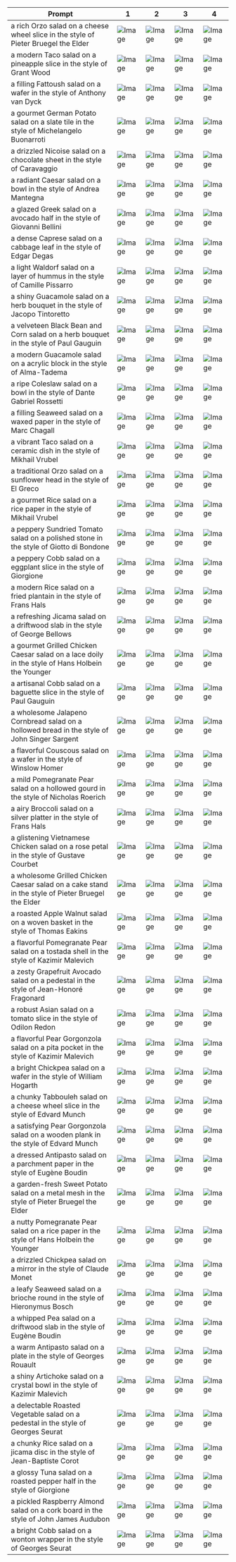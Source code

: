 | Prompt | 1 | 2 | 3 | 4 |
|-|-|-|-|-|
| a rich Orzo salad on a cheese wheel slice in the style of Pieter Bruegel the Elder | ![Image](https://salad-benchmark-public-assets.s3.us-east-2.amazonaws.com/sdxl/28bb1c8f-f9fd-4ca7-b3b3-05d76b880b43-0.jpg) | ![Image](https://salad-benchmark-public-assets.s3.us-east-2.amazonaws.com/sdxl/28bb1c8f-f9fd-4ca7-b3b3-05d76b880b43-1.jpg) | ![Image](https://salad-benchmark-public-assets.s3.us-east-2.amazonaws.com/sdxl/28bb1c8f-f9fd-4ca7-b3b3-05d76b880b43-2.jpg) | ![Image](https://salad-benchmark-public-assets.s3.us-east-2.amazonaws.com/sdxl/28bb1c8f-f9fd-4ca7-b3b3-05d76b880b43-3.jpg) |
| a modern Taco salad on a pineapple slice in the style of Grant Wood | ![Image](https://salad-benchmark-public-assets.s3.us-east-2.amazonaws.com/sdxl/bc829cb6-6524-4511-8e64-0e236bac3c78-0.jpg) | ![Image](https://salad-benchmark-public-assets.s3.us-east-2.amazonaws.com/sdxl/bc829cb6-6524-4511-8e64-0e236bac3c78-1.jpg) | ![Image](https://salad-benchmark-public-assets.s3.us-east-2.amazonaws.com/sdxl/bc829cb6-6524-4511-8e64-0e236bac3c78-2.jpg) | ![Image](https://salad-benchmark-public-assets.s3.us-east-2.amazonaws.com/sdxl/bc829cb6-6524-4511-8e64-0e236bac3c78-3.jpg) |
| a filling Fattoush salad on a wafer in the style of Anthony van Dyck | ![Image](https://salad-benchmark-public-assets.s3.us-east-2.amazonaws.com/sdxl/bc8e3734-8a09-486f-99ff-f9019e989a76-0.jpg) | ![Image](https://salad-benchmark-public-assets.s3.us-east-2.amazonaws.com/sdxl/bc8e3734-8a09-486f-99ff-f9019e989a76-1.jpg) | ![Image](https://salad-benchmark-public-assets.s3.us-east-2.amazonaws.com/sdxl/bc8e3734-8a09-486f-99ff-f9019e989a76-2.jpg) | ![Image](https://salad-benchmark-public-assets.s3.us-east-2.amazonaws.com/sdxl/bc8e3734-8a09-486f-99ff-f9019e989a76-3.jpg) |
| a gourmet German Potato salad on a slate tile in the style of Michelangelo Buonarroti | ![Image](https://salad-benchmark-public-assets.s3.us-east-2.amazonaws.com/sdxl/f29f73ab-6750-4404-b0f8-e075c184957a-0.jpg) | ![Image](https://salad-benchmark-public-assets.s3.us-east-2.amazonaws.com/sdxl/f29f73ab-6750-4404-b0f8-e075c184957a-1.jpg) | ![Image](https://salad-benchmark-public-assets.s3.us-east-2.amazonaws.com/sdxl/f29f73ab-6750-4404-b0f8-e075c184957a-2.jpg) | ![Image](https://salad-benchmark-public-assets.s3.us-east-2.amazonaws.com/sdxl/f29f73ab-6750-4404-b0f8-e075c184957a-3.jpg) |
| a drizzled Nicoise salad on a chocolate sheet in the style of Caravaggio | ![Image](https://salad-benchmark-public-assets.s3.us-east-2.amazonaws.com/sdxl/50e9e0b3-79e6-4149-b996-bb8eda838534-0.jpg) | ![Image](https://salad-benchmark-public-assets.s3.us-east-2.amazonaws.com/sdxl/50e9e0b3-79e6-4149-b996-bb8eda838534-1.jpg) | ![Image](https://salad-benchmark-public-assets.s3.us-east-2.amazonaws.com/sdxl/50e9e0b3-79e6-4149-b996-bb8eda838534-2.jpg) | ![Image](https://salad-benchmark-public-assets.s3.us-east-2.amazonaws.com/sdxl/50e9e0b3-79e6-4149-b996-bb8eda838534-3.jpg) |
| a radiant Caesar salad on a bowl in the style of Andrea Mantegna | ![Image](https://salad-benchmark-public-assets.s3.us-east-2.amazonaws.com/sdxl/e34feaf8-2126-4b86-b723-4b5bcd4b7752-0.jpg) | ![Image](https://salad-benchmark-public-assets.s3.us-east-2.amazonaws.com/sdxl/e34feaf8-2126-4b86-b723-4b5bcd4b7752-1.jpg) | ![Image](https://salad-benchmark-public-assets.s3.us-east-2.amazonaws.com/sdxl/e34feaf8-2126-4b86-b723-4b5bcd4b7752-2.jpg) | ![Image](https://salad-benchmark-public-assets.s3.us-east-2.amazonaws.com/sdxl/e34feaf8-2126-4b86-b723-4b5bcd4b7752-3.jpg) |
| a glazed Greek salad on a avocado half in the style of Giovanni Bellini | ![Image](https://salad-benchmark-public-assets.s3.us-east-2.amazonaws.com/sdxl/c8d3952c-8a88-40e2-af47-e7bebff3235c-0.jpg) | ![Image](https://salad-benchmark-public-assets.s3.us-east-2.amazonaws.com/sdxl/c8d3952c-8a88-40e2-af47-e7bebff3235c-1.jpg) | ![Image](https://salad-benchmark-public-assets.s3.us-east-2.amazonaws.com/sdxl/c8d3952c-8a88-40e2-af47-e7bebff3235c-2.jpg) | ![Image](https://salad-benchmark-public-assets.s3.us-east-2.amazonaws.com/sdxl/c8d3952c-8a88-40e2-af47-e7bebff3235c-3.jpg) |
| a dense Caprese salad on a cabbage leaf in the style of Edgar Degas | ![Image](https://salad-benchmark-public-assets.s3.us-east-2.amazonaws.com/sdxl/53170439-3881-459d-aa8c-b193a671dd0a-0.jpg) | ![Image](https://salad-benchmark-public-assets.s3.us-east-2.amazonaws.com/sdxl/53170439-3881-459d-aa8c-b193a671dd0a-1.jpg) | ![Image](https://salad-benchmark-public-assets.s3.us-east-2.amazonaws.com/sdxl/53170439-3881-459d-aa8c-b193a671dd0a-2.jpg) | ![Image](https://salad-benchmark-public-assets.s3.us-east-2.amazonaws.com/sdxl/53170439-3881-459d-aa8c-b193a671dd0a-3.jpg) |
| a light Waldorf salad on a layer of hummus in the style of Camille Pissarro | ![Image](https://salad-benchmark-public-assets.s3.us-east-2.amazonaws.com/sdxl/4e3ea854-01b9-42be-8bcf-1bed98e9dd01-0.jpg) | ![Image](https://salad-benchmark-public-assets.s3.us-east-2.amazonaws.com/sdxl/4e3ea854-01b9-42be-8bcf-1bed98e9dd01-1.jpg) | ![Image](https://salad-benchmark-public-assets.s3.us-east-2.amazonaws.com/sdxl/4e3ea854-01b9-42be-8bcf-1bed98e9dd01-2.jpg) | ![Image](https://salad-benchmark-public-assets.s3.us-east-2.amazonaws.com/sdxl/4e3ea854-01b9-42be-8bcf-1bed98e9dd01-3.jpg) |
| a shiny Guacamole salad on a herb bouquet in the style of Jacopo Tintoretto | ![Image](https://salad-benchmark-public-assets.s3.us-east-2.amazonaws.com/sdxl/0aadaa27-f656-49b9-ab66-215af7455ec8-0.jpg) | ![Image](https://salad-benchmark-public-assets.s3.us-east-2.amazonaws.com/sdxl/0aadaa27-f656-49b9-ab66-215af7455ec8-1.jpg) | ![Image](https://salad-benchmark-public-assets.s3.us-east-2.amazonaws.com/sdxl/0aadaa27-f656-49b9-ab66-215af7455ec8-2.jpg) | ![Image](https://salad-benchmark-public-assets.s3.us-east-2.amazonaws.com/sdxl/0aadaa27-f656-49b9-ab66-215af7455ec8-3.jpg) |
| a velveteen Black Bean and Corn salad on a herb bouquet in the style of Paul Gauguin | ![Image](https://salad-benchmark-public-assets.s3.us-east-2.amazonaws.com/sdxl/3fc70921-5268-4e29-89d4-5874eccbd0c2-0.jpg) | ![Image](https://salad-benchmark-public-assets.s3.us-east-2.amazonaws.com/sdxl/3fc70921-5268-4e29-89d4-5874eccbd0c2-1.jpg) | ![Image](https://salad-benchmark-public-assets.s3.us-east-2.amazonaws.com/sdxl/3fc70921-5268-4e29-89d4-5874eccbd0c2-2.jpg) | ![Image](https://salad-benchmark-public-assets.s3.us-east-2.amazonaws.com/sdxl/3fc70921-5268-4e29-89d4-5874eccbd0c2-3.jpg) |
| a modern Guacamole salad on a acrylic block in the style of Alma-Tadema | ![Image](https://salad-benchmark-public-assets.s3.us-east-2.amazonaws.com/sdxl/fe1315e0-7a87-4ab1-b062-fc7ee703d862-0.jpg) | ![Image](https://salad-benchmark-public-assets.s3.us-east-2.amazonaws.com/sdxl/fe1315e0-7a87-4ab1-b062-fc7ee703d862-1.jpg) | ![Image](https://salad-benchmark-public-assets.s3.us-east-2.amazonaws.com/sdxl/fe1315e0-7a87-4ab1-b062-fc7ee703d862-2.jpg) | ![Image](https://salad-benchmark-public-assets.s3.us-east-2.amazonaws.com/sdxl/fe1315e0-7a87-4ab1-b062-fc7ee703d862-3.jpg) |
| a ripe Coleslaw salad on a bowl in the style of Dante Gabriel Rossetti | ![Image](https://salad-benchmark-public-assets.s3.us-east-2.amazonaws.com/sdxl/5fd62cfc-5e7e-4d34-9b77-0fb2bcd51239-0.jpg) | ![Image](https://salad-benchmark-public-assets.s3.us-east-2.amazonaws.com/sdxl/5fd62cfc-5e7e-4d34-9b77-0fb2bcd51239-1.jpg) | ![Image](https://salad-benchmark-public-assets.s3.us-east-2.amazonaws.com/sdxl/5fd62cfc-5e7e-4d34-9b77-0fb2bcd51239-2.jpg) | ![Image](https://salad-benchmark-public-assets.s3.us-east-2.amazonaws.com/sdxl/5fd62cfc-5e7e-4d34-9b77-0fb2bcd51239-3.jpg) |
| a filling Seaweed salad on a waxed paper in the style of Marc Chagall | ![Image](https://salad-benchmark-public-assets.s3.us-east-2.amazonaws.com/sdxl/7c75c926-18d9-4cc9-b31a-8f1456cf3ccc-0.jpg) | ![Image](https://salad-benchmark-public-assets.s3.us-east-2.amazonaws.com/sdxl/7c75c926-18d9-4cc9-b31a-8f1456cf3ccc-1.jpg) | ![Image](https://salad-benchmark-public-assets.s3.us-east-2.amazonaws.com/sdxl/7c75c926-18d9-4cc9-b31a-8f1456cf3ccc-2.jpg) | ![Image](https://salad-benchmark-public-assets.s3.us-east-2.amazonaws.com/sdxl/7c75c926-18d9-4cc9-b31a-8f1456cf3ccc-3.jpg) |
| a vibrant Taco salad on a ceramic dish in the style of Mikhail Vrubel | ![Image](https://salad-benchmark-public-assets.s3.us-east-2.amazonaws.com/sdxl/4f31d709-f52c-43d4-835c-88d0f9a3fce9-0.jpg) | ![Image](https://salad-benchmark-public-assets.s3.us-east-2.amazonaws.com/sdxl/4f31d709-f52c-43d4-835c-88d0f9a3fce9-1.jpg) | ![Image](https://salad-benchmark-public-assets.s3.us-east-2.amazonaws.com/sdxl/4f31d709-f52c-43d4-835c-88d0f9a3fce9-2.jpg) | ![Image](https://salad-benchmark-public-assets.s3.us-east-2.amazonaws.com/sdxl/4f31d709-f52c-43d4-835c-88d0f9a3fce9-3.jpg) |
| a traditional Orzo salad on a sunflower head in the style of El Greco | ![Image](https://salad-benchmark-public-assets.s3.us-east-2.amazonaws.com/sdxl/1b809e97-8437-4898-bd29-df351e5d37a2-0.jpg) | ![Image](https://salad-benchmark-public-assets.s3.us-east-2.amazonaws.com/sdxl/1b809e97-8437-4898-bd29-df351e5d37a2-1.jpg) | ![Image](https://salad-benchmark-public-assets.s3.us-east-2.amazonaws.com/sdxl/1b809e97-8437-4898-bd29-df351e5d37a2-2.jpg) | ![Image](https://salad-benchmark-public-assets.s3.us-east-2.amazonaws.com/sdxl/1b809e97-8437-4898-bd29-df351e5d37a2-3.jpg) |
| a gourmet Rice salad on a rice paper in the style of Mikhail Vrubel | ![Image](https://salad-benchmark-public-assets.s3.us-east-2.amazonaws.com/sdxl/6bf994c3-581f-47f7-84bf-142db519338b-0.jpg) | ![Image](https://salad-benchmark-public-assets.s3.us-east-2.amazonaws.com/sdxl/6bf994c3-581f-47f7-84bf-142db519338b-1.jpg) | ![Image](https://salad-benchmark-public-assets.s3.us-east-2.amazonaws.com/sdxl/6bf994c3-581f-47f7-84bf-142db519338b-2.jpg) | ![Image](https://salad-benchmark-public-assets.s3.us-east-2.amazonaws.com/sdxl/6bf994c3-581f-47f7-84bf-142db519338b-3.jpg) |
| a peppery Sundried Tomato salad on a polished stone in the style of Giotto di Bondone | ![Image](https://salad-benchmark-public-assets.s3.us-east-2.amazonaws.com/sdxl/dba8d0f5-2583-4f73-b193-48c7a9e93013-0.jpg) | ![Image](https://salad-benchmark-public-assets.s3.us-east-2.amazonaws.com/sdxl/dba8d0f5-2583-4f73-b193-48c7a9e93013-1.jpg) | ![Image](https://salad-benchmark-public-assets.s3.us-east-2.amazonaws.com/sdxl/dba8d0f5-2583-4f73-b193-48c7a9e93013-2.jpg) | ![Image](https://salad-benchmark-public-assets.s3.us-east-2.amazonaws.com/sdxl/dba8d0f5-2583-4f73-b193-48c7a9e93013-3.jpg) |
| a peppery Cobb salad on a eggplant slice in the style of Giorgione | ![Image](https://salad-benchmark-public-assets.s3.us-east-2.amazonaws.com/sdxl/903a9eb4-4d75-4431-8ed2-cd13309c2b24-0.jpg) | ![Image](https://salad-benchmark-public-assets.s3.us-east-2.amazonaws.com/sdxl/903a9eb4-4d75-4431-8ed2-cd13309c2b24-1.jpg) | ![Image](https://salad-benchmark-public-assets.s3.us-east-2.amazonaws.com/sdxl/903a9eb4-4d75-4431-8ed2-cd13309c2b24-2.jpg) | ![Image](https://salad-benchmark-public-assets.s3.us-east-2.amazonaws.com/sdxl/903a9eb4-4d75-4431-8ed2-cd13309c2b24-3.jpg) |
| a modern Rice salad on a fried plantain in the style of Frans Hals | ![Image](https://salad-benchmark-public-assets.s3.us-east-2.amazonaws.com/sdxl/a6f26023-7a3d-4032-bff1-b9ccb5cb0b67-0.jpg) | ![Image](https://salad-benchmark-public-assets.s3.us-east-2.amazonaws.com/sdxl/a6f26023-7a3d-4032-bff1-b9ccb5cb0b67-1.jpg) | ![Image](https://salad-benchmark-public-assets.s3.us-east-2.amazonaws.com/sdxl/a6f26023-7a3d-4032-bff1-b9ccb5cb0b67-2.jpg) | ![Image](https://salad-benchmark-public-assets.s3.us-east-2.amazonaws.com/sdxl/a6f26023-7a3d-4032-bff1-b9ccb5cb0b67-3.jpg) |
| a refreshing Jicama salad on a driftwood slab in the style of George Bellows | ![Image](https://salad-benchmark-public-assets.s3.us-east-2.amazonaws.com/sdxl/23d2cfb6-9c98-43e1-a8b5-10e01f7e6fbf-0.jpg) | ![Image](https://salad-benchmark-public-assets.s3.us-east-2.amazonaws.com/sdxl/23d2cfb6-9c98-43e1-a8b5-10e01f7e6fbf-1.jpg) | ![Image](https://salad-benchmark-public-assets.s3.us-east-2.amazonaws.com/sdxl/23d2cfb6-9c98-43e1-a8b5-10e01f7e6fbf-2.jpg) | ![Image](https://salad-benchmark-public-assets.s3.us-east-2.amazonaws.com/sdxl/23d2cfb6-9c98-43e1-a8b5-10e01f7e6fbf-3.jpg) |
| a gourmet Grilled Chicken Caesar salad on a lace doily in the style of Hans Holbein the Younger | ![Image](https://salad-benchmark-public-assets.s3.us-east-2.amazonaws.com/sdxl/b3cc308b-9c4f-4861-91d8-7dd182b5e81d-0.jpg) | ![Image](https://salad-benchmark-public-assets.s3.us-east-2.amazonaws.com/sdxl/b3cc308b-9c4f-4861-91d8-7dd182b5e81d-1.jpg) | ![Image](https://salad-benchmark-public-assets.s3.us-east-2.amazonaws.com/sdxl/b3cc308b-9c4f-4861-91d8-7dd182b5e81d-2.jpg) | ![Image](https://salad-benchmark-public-assets.s3.us-east-2.amazonaws.com/sdxl/b3cc308b-9c4f-4861-91d8-7dd182b5e81d-3.jpg) |
| a artisanal Cobb salad on a baguette slice in the style of Paul Gauguin | ![Image](https://salad-benchmark-public-assets.s3.us-east-2.amazonaws.com/sdxl/52342593-e8b1-4f49-bcda-d47315965788-0.jpg) | ![Image](https://salad-benchmark-public-assets.s3.us-east-2.amazonaws.com/sdxl/52342593-e8b1-4f49-bcda-d47315965788-1.jpg) | ![Image](https://salad-benchmark-public-assets.s3.us-east-2.amazonaws.com/sdxl/52342593-e8b1-4f49-bcda-d47315965788-2.jpg) | ![Image](https://salad-benchmark-public-assets.s3.us-east-2.amazonaws.com/sdxl/52342593-e8b1-4f49-bcda-d47315965788-3.jpg) |
| a wholesome Jalapeno Cornbread salad on a hollowed bread in the style of John Singer Sargent | ![Image](https://salad-benchmark-public-assets.s3.us-east-2.amazonaws.com/sdxl/7d304fa4-88ba-440b-b7fa-08314a084cca-0.jpg) | ![Image](https://salad-benchmark-public-assets.s3.us-east-2.amazonaws.com/sdxl/7d304fa4-88ba-440b-b7fa-08314a084cca-1.jpg) | ![Image](https://salad-benchmark-public-assets.s3.us-east-2.amazonaws.com/sdxl/7d304fa4-88ba-440b-b7fa-08314a084cca-2.jpg) | ![Image](https://salad-benchmark-public-assets.s3.us-east-2.amazonaws.com/sdxl/7d304fa4-88ba-440b-b7fa-08314a084cca-3.jpg) |
| a flavorful Couscous salad on a wafer in the style of Winslow Homer | ![Image](https://salad-benchmark-public-assets.s3.us-east-2.amazonaws.com/sdxl/931f4020-560f-4b3b-bfb2-9f417b47496b-0.jpg) | ![Image](https://salad-benchmark-public-assets.s3.us-east-2.amazonaws.com/sdxl/931f4020-560f-4b3b-bfb2-9f417b47496b-1.jpg) | ![Image](https://salad-benchmark-public-assets.s3.us-east-2.amazonaws.com/sdxl/931f4020-560f-4b3b-bfb2-9f417b47496b-2.jpg) | ![Image](https://salad-benchmark-public-assets.s3.us-east-2.amazonaws.com/sdxl/931f4020-560f-4b3b-bfb2-9f417b47496b-3.jpg) |
| a mild Pomegranate Pear salad on a hollowed gourd in the style of Nicholas Roerich | ![Image](https://salad-benchmark-public-assets.s3.us-east-2.amazonaws.com/sdxl/c24777fc-34b6-4d78-9f6d-b0900e1db513-0.jpg) | ![Image](https://salad-benchmark-public-assets.s3.us-east-2.amazonaws.com/sdxl/c24777fc-34b6-4d78-9f6d-b0900e1db513-1.jpg) | ![Image](https://salad-benchmark-public-assets.s3.us-east-2.amazonaws.com/sdxl/c24777fc-34b6-4d78-9f6d-b0900e1db513-2.jpg) | ![Image](https://salad-benchmark-public-assets.s3.us-east-2.amazonaws.com/sdxl/c24777fc-34b6-4d78-9f6d-b0900e1db513-3.jpg) |
| a airy Broccoli salad on a silver platter in the style of Frans Hals | ![Image](https://salad-benchmark-public-assets.s3.us-east-2.amazonaws.com/sdxl/f247c007-2bf2-4bfa-b570-59e97e2d819f-0.jpg) | ![Image](https://salad-benchmark-public-assets.s3.us-east-2.amazonaws.com/sdxl/f247c007-2bf2-4bfa-b570-59e97e2d819f-1.jpg) | ![Image](https://salad-benchmark-public-assets.s3.us-east-2.amazonaws.com/sdxl/f247c007-2bf2-4bfa-b570-59e97e2d819f-2.jpg) | ![Image](https://salad-benchmark-public-assets.s3.us-east-2.amazonaws.com/sdxl/f247c007-2bf2-4bfa-b570-59e97e2d819f-3.jpg) |
| a glistening Vietnamese Chicken salad on a rose petal in the style of Gustave Courbet | ![Image](https://salad-benchmark-public-assets.s3.us-east-2.amazonaws.com/sdxl/8bb0f7d0-b190-4115-a152-a83f0ac03dc7-0.jpg) | ![Image](https://salad-benchmark-public-assets.s3.us-east-2.amazonaws.com/sdxl/8bb0f7d0-b190-4115-a152-a83f0ac03dc7-1.jpg) | ![Image](https://salad-benchmark-public-assets.s3.us-east-2.amazonaws.com/sdxl/8bb0f7d0-b190-4115-a152-a83f0ac03dc7-2.jpg) | ![Image](https://salad-benchmark-public-assets.s3.us-east-2.amazonaws.com/sdxl/8bb0f7d0-b190-4115-a152-a83f0ac03dc7-3.jpg) |
| a wholesome Grilled Chicken Caesar salad on a cake stand in the style of Pieter Bruegel the Elder | ![Image](https://salad-benchmark-public-assets.s3.us-east-2.amazonaws.com/sdxl/eafadaf1-3d3f-4d75-9554-507bf70ea4c7-0.jpg) | ![Image](https://salad-benchmark-public-assets.s3.us-east-2.amazonaws.com/sdxl/eafadaf1-3d3f-4d75-9554-507bf70ea4c7-1.jpg) | ![Image](https://salad-benchmark-public-assets.s3.us-east-2.amazonaws.com/sdxl/eafadaf1-3d3f-4d75-9554-507bf70ea4c7-2.jpg) | ![Image](https://salad-benchmark-public-assets.s3.us-east-2.amazonaws.com/sdxl/eafadaf1-3d3f-4d75-9554-507bf70ea4c7-3.jpg) |
| a roasted Apple Walnut salad on a woven basket in the style of Thomas Eakins | ![Image](https://salad-benchmark-public-assets.s3.us-east-2.amazonaws.com/sdxl/4835d74d-10a1-4c02-8305-bc6adb71b950-0.jpg) | ![Image](https://salad-benchmark-public-assets.s3.us-east-2.amazonaws.com/sdxl/4835d74d-10a1-4c02-8305-bc6adb71b950-1.jpg) | ![Image](https://salad-benchmark-public-assets.s3.us-east-2.amazonaws.com/sdxl/4835d74d-10a1-4c02-8305-bc6adb71b950-2.jpg) | ![Image](https://salad-benchmark-public-assets.s3.us-east-2.amazonaws.com/sdxl/4835d74d-10a1-4c02-8305-bc6adb71b950-3.jpg) |
| a flavorful Pomegranate Pear salad on a tostada shell in the style of Kazimir Malevich | ![Image](https://salad-benchmark-public-assets.s3.us-east-2.amazonaws.com/sdxl/d83f3b34-65fd-4bba-abfa-85aac6ac890a-0.jpg) | ![Image](https://salad-benchmark-public-assets.s3.us-east-2.amazonaws.com/sdxl/d83f3b34-65fd-4bba-abfa-85aac6ac890a-1.jpg) | ![Image](https://salad-benchmark-public-assets.s3.us-east-2.amazonaws.com/sdxl/d83f3b34-65fd-4bba-abfa-85aac6ac890a-2.jpg) | ![Image](https://salad-benchmark-public-assets.s3.us-east-2.amazonaws.com/sdxl/d83f3b34-65fd-4bba-abfa-85aac6ac890a-3.jpg) |
| a zesty Grapefruit Avocado salad on a pedestal in the style of Jean-Honoré Fragonard | ![Image](https://salad-benchmark-public-assets.s3.us-east-2.amazonaws.com/sdxl/f44f314b-7697-4d1e-bd04-ed5be626f9ce-0.jpg) | ![Image](https://salad-benchmark-public-assets.s3.us-east-2.amazonaws.com/sdxl/f44f314b-7697-4d1e-bd04-ed5be626f9ce-1.jpg) | ![Image](https://salad-benchmark-public-assets.s3.us-east-2.amazonaws.com/sdxl/f44f314b-7697-4d1e-bd04-ed5be626f9ce-2.jpg) | ![Image](https://salad-benchmark-public-assets.s3.us-east-2.amazonaws.com/sdxl/f44f314b-7697-4d1e-bd04-ed5be626f9ce-3.jpg) |
| a robust Asian salad on a tomato slice in the style of Odilon Redon | ![Image](https://salad-benchmark-public-assets.s3.us-east-2.amazonaws.com/sdxl/3317ee0a-81bb-468c-8de5-21673e12710f-0.jpg) | ![Image](https://salad-benchmark-public-assets.s3.us-east-2.amazonaws.com/sdxl/3317ee0a-81bb-468c-8de5-21673e12710f-1.jpg) | ![Image](https://salad-benchmark-public-assets.s3.us-east-2.amazonaws.com/sdxl/3317ee0a-81bb-468c-8de5-21673e12710f-2.jpg) | ![Image](https://salad-benchmark-public-assets.s3.us-east-2.amazonaws.com/sdxl/3317ee0a-81bb-468c-8de5-21673e12710f-3.jpg) |
| a flavorful Pear Gorgonzola salad on a pita pocket in the style of Kazimir Malevich | ![Image](https://salad-benchmark-public-assets.s3.us-east-2.amazonaws.com/sdxl/eedc53bc-a637-40aa-b307-8b2afd25dc65-0.jpg) | ![Image](https://salad-benchmark-public-assets.s3.us-east-2.amazonaws.com/sdxl/eedc53bc-a637-40aa-b307-8b2afd25dc65-1.jpg) | ![Image](https://salad-benchmark-public-assets.s3.us-east-2.amazonaws.com/sdxl/eedc53bc-a637-40aa-b307-8b2afd25dc65-2.jpg) | ![Image](https://salad-benchmark-public-assets.s3.us-east-2.amazonaws.com/sdxl/eedc53bc-a637-40aa-b307-8b2afd25dc65-3.jpg) |
| a bright Chickpea salad on a wafer in the style of William Hogarth | ![Image](https://salad-benchmark-public-assets.s3.us-east-2.amazonaws.com/sdxl/251ee990-2353-43ff-9170-db80ce11ce03-0.jpg) | ![Image](https://salad-benchmark-public-assets.s3.us-east-2.amazonaws.com/sdxl/251ee990-2353-43ff-9170-db80ce11ce03-1.jpg) | ![Image](https://salad-benchmark-public-assets.s3.us-east-2.amazonaws.com/sdxl/251ee990-2353-43ff-9170-db80ce11ce03-2.jpg) | ![Image](https://salad-benchmark-public-assets.s3.us-east-2.amazonaws.com/sdxl/251ee990-2353-43ff-9170-db80ce11ce03-3.jpg) |
| a chunky Tabbouleh salad on a cheese wheel slice in the style of Edvard Munch | ![Image](https://salad-benchmark-public-assets.s3.us-east-2.amazonaws.com/sdxl/001874d8-0f53-40bd-b834-4717f6bd9797-0.jpg) | ![Image](https://salad-benchmark-public-assets.s3.us-east-2.amazonaws.com/sdxl/001874d8-0f53-40bd-b834-4717f6bd9797-1.jpg) | ![Image](https://salad-benchmark-public-assets.s3.us-east-2.amazonaws.com/sdxl/001874d8-0f53-40bd-b834-4717f6bd9797-2.jpg) | ![Image](https://salad-benchmark-public-assets.s3.us-east-2.amazonaws.com/sdxl/001874d8-0f53-40bd-b834-4717f6bd9797-3.jpg) |
| a satisfying Pear Gorgonzola salad on a wooden plank in the style of Edvard Munch | ![Image](https://salad-benchmark-public-assets.s3.us-east-2.amazonaws.com/sdxl/7e3ae754-5274-4ec8-ae61-b94587b38e9c-0.jpg) | ![Image](https://salad-benchmark-public-assets.s3.us-east-2.amazonaws.com/sdxl/7e3ae754-5274-4ec8-ae61-b94587b38e9c-1.jpg) | ![Image](https://salad-benchmark-public-assets.s3.us-east-2.amazonaws.com/sdxl/7e3ae754-5274-4ec8-ae61-b94587b38e9c-2.jpg) | ![Image](https://salad-benchmark-public-assets.s3.us-east-2.amazonaws.com/sdxl/7e3ae754-5274-4ec8-ae61-b94587b38e9c-3.jpg) |
| a dressed Antipasto salad on a parchment paper in the style of Eugène Boudin | ![Image](https://salad-benchmark-public-assets.s3.us-east-2.amazonaws.com/sdxl/188c5491-9b2d-49a1-9cb0-dd016604a1a3-0.jpg) | ![Image](https://salad-benchmark-public-assets.s3.us-east-2.amazonaws.com/sdxl/188c5491-9b2d-49a1-9cb0-dd016604a1a3-1.jpg) | ![Image](https://salad-benchmark-public-assets.s3.us-east-2.amazonaws.com/sdxl/188c5491-9b2d-49a1-9cb0-dd016604a1a3-2.jpg) | ![Image](https://salad-benchmark-public-assets.s3.us-east-2.amazonaws.com/sdxl/188c5491-9b2d-49a1-9cb0-dd016604a1a3-3.jpg) |
| a garden-fresh Sweet Potato salad on a metal mesh in the style of Pieter Bruegel the Elder | ![Image](https://salad-benchmark-public-assets.s3.us-east-2.amazonaws.com/sdxl/37d122c4-c597-4514-aa37-4d012dbe8349-0.jpg) | ![Image](https://salad-benchmark-public-assets.s3.us-east-2.amazonaws.com/sdxl/37d122c4-c597-4514-aa37-4d012dbe8349-1.jpg) | ![Image](https://salad-benchmark-public-assets.s3.us-east-2.amazonaws.com/sdxl/37d122c4-c597-4514-aa37-4d012dbe8349-2.jpg) | ![Image](https://salad-benchmark-public-assets.s3.us-east-2.amazonaws.com/sdxl/37d122c4-c597-4514-aa37-4d012dbe8349-3.jpg) |
| a nutty Pomegranate Pear salad on a rice paper in the style of Hans Holbein the Younger | ![Image](https://salad-benchmark-public-assets.s3.us-east-2.amazonaws.com/sdxl/fce8f318-e962-4a13-98bd-631bd5b3e6ee-0.jpg) | ![Image](https://salad-benchmark-public-assets.s3.us-east-2.amazonaws.com/sdxl/fce8f318-e962-4a13-98bd-631bd5b3e6ee-1.jpg) | ![Image](https://salad-benchmark-public-assets.s3.us-east-2.amazonaws.com/sdxl/fce8f318-e962-4a13-98bd-631bd5b3e6ee-2.jpg) | ![Image](https://salad-benchmark-public-assets.s3.us-east-2.amazonaws.com/sdxl/fce8f318-e962-4a13-98bd-631bd5b3e6ee-3.jpg) |
| a drizzled Chickpea salad on a mirror in the style of Claude Monet | ![Image](https://salad-benchmark-public-assets.s3.us-east-2.amazonaws.com/sdxl/6767520d-1460-4ced-ad0a-8fe0a09ebe44-0.jpg) | ![Image](https://salad-benchmark-public-assets.s3.us-east-2.amazonaws.com/sdxl/6767520d-1460-4ced-ad0a-8fe0a09ebe44-1.jpg) | ![Image](https://salad-benchmark-public-assets.s3.us-east-2.amazonaws.com/sdxl/6767520d-1460-4ced-ad0a-8fe0a09ebe44-2.jpg) | ![Image](https://salad-benchmark-public-assets.s3.us-east-2.amazonaws.com/sdxl/6767520d-1460-4ced-ad0a-8fe0a09ebe44-3.jpg) |
| a leafy Seaweed salad on a brioche round in the style of Hieronymus Bosch | ![Image](https://salad-benchmark-public-assets.s3.us-east-2.amazonaws.com/sdxl/b31719f3-8b79-4b2f-a6ac-cbab9b64b82d-0.jpg) | ![Image](https://salad-benchmark-public-assets.s3.us-east-2.amazonaws.com/sdxl/b31719f3-8b79-4b2f-a6ac-cbab9b64b82d-1.jpg) | ![Image](https://salad-benchmark-public-assets.s3.us-east-2.amazonaws.com/sdxl/b31719f3-8b79-4b2f-a6ac-cbab9b64b82d-2.jpg) | ![Image](https://salad-benchmark-public-assets.s3.us-east-2.amazonaws.com/sdxl/b31719f3-8b79-4b2f-a6ac-cbab9b64b82d-3.jpg) |
| a whipped Pea salad on a driftwood slab in the style of Eugène Boudin | ![Image](https://salad-benchmark-public-assets.s3.us-east-2.amazonaws.com/sdxl/d7681eb8-2b21-4bd7-876e-c9ad6fbf73ad-0.jpg) | ![Image](https://salad-benchmark-public-assets.s3.us-east-2.amazonaws.com/sdxl/d7681eb8-2b21-4bd7-876e-c9ad6fbf73ad-1.jpg) | ![Image](https://salad-benchmark-public-assets.s3.us-east-2.amazonaws.com/sdxl/d7681eb8-2b21-4bd7-876e-c9ad6fbf73ad-2.jpg) | ![Image](https://salad-benchmark-public-assets.s3.us-east-2.amazonaws.com/sdxl/d7681eb8-2b21-4bd7-876e-c9ad6fbf73ad-3.jpg) |
| a warm Antipasto salad on a plate in the style of Georges Rouault | ![Image](https://salad-benchmark-public-assets.s3.us-east-2.amazonaws.com/sdxl/355b0f6a-bd29-41ea-a3fd-9db7a090e47d-0.jpg) | ![Image](https://salad-benchmark-public-assets.s3.us-east-2.amazonaws.com/sdxl/355b0f6a-bd29-41ea-a3fd-9db7a090e47d-1.jpg) | ![Image](https://salad-benchmark-public-assets.s3.us-east-2.amazonaws.com/sdxl/355b0f6a-bd29-41ea-a3fd-9db7a090e47d-2.jpg) | ![Image](https://salad-benchmark-public-assets.s3.us-east-2.amazonaws.com/sdxl/355b0f6a-bd29-41ea-a3fd-9db7a090e47d-3.jpg) |
| a shiny Artichoke salad on a crystal bowl in the style of Kazimir Malevich | ![Image](https://salad-benchmark-public-assets.s3.us-east-2.amazonaws.com/sdxl/e9984fca-208c-407f-8c43-49fb01954868-0.jpg) | ![Image](https://salad-benchmark-public-assets.s3.us-east-2.amazonaws.com/sdxl/e9984fca-208c-407f-8c43-49fb01954868-1.jpg) | ![Image](https://salad-benchmark-public-assets.s3.us-east-2.amazonaws.com/sdxl/e9984fca-208c-407f-8c43-49fb01954868-2.jpg) | ![Image](https://salad-benchmark-public-assets.s3.us-east-2.amazonaws.com/sdxl/e9984fca-208c-407f-8c43-49fb01954868-3.jpg) |
| a delectable Roasted Vegetable salad on a pedestal in the style of Georges Seurat | ![Image](https://salad-benchmark-public-assets.s3.us-east-2.amazonaws.com/sdxl/bf968c3e-066a-40ff-b747-368adfaec892-0.jpg) | ![Image](https://salad-benchmark-public-assets.s3.us-east-2.amazonaws.com/sdxl/bf968c3e-066a-40ff-b747-368adfaec892-1.jpg) | ![Image](https://salad-benchmark-public-assets.s3.us-east-2.amazonaws.com/sdxl/bf968c3e-066a-40ff-b747-368adfaec892-2.jpg) | ![Image](https://salad-benchmark-public-assets.s3.us-east-2.amazonaws.com/sdxl/bf968c3e-066a-40ff-b747-368adfaec892-3.jpg) |
| a chunky Rice salad on a jicama disc in the style of Jean-Baptiste Corot | ![Image](https://salad-benchmark-public-assets.s3.us-east-2.amazonaws.com/sdxl/5d6b02e6-76b0-4d1e-9ce4-1aa43c9f097f-0.jpg) | ![Image](https://salad-benchmark-public-assets.s3.us-east-2.amazonaws.com/sdxl/5d6b02e6-76b0-4d1e-9ce4-1aa43c9f097f-1.jpg) | ![Image](https://salad-benchmark-public-assets.s3.us-east-2.amazonaws.com/sdxl/5d6b02e6-76b0-4d1e-9ce4-1aa43c9f097f-2.jpg) | ![Image](https://salad-benchmark-public-assets.s3.us-east-2.amazonaws.com/sdxl/5d6b02e6-76b0-4d1e-9ce4-1aa43c9f097f-3.jpg) |
| a glossy Tuna salad on a roasted pepper half in the style of Giorgione | ![Image](https://salad-benchmark-public-assets.s3.us-east-2.amazonaws.com/sdxl/0da860b5-bc09-4265-843a-228479d5ffd6-0.jpg) | ![Image](https://salad-benchmark-public-assets.s3.us-east-2.amazonaws.com/sdxl/0da860b5-bc09-4265-843a-228479d5ffd6-1.jpg) | ![Image](https://salad-benchmark-public-assets.s3.us-east-2.amazonaws.com/sdxl/0da860b5-bc09-4265-843a-228479d5ffd6-2.jpg) | ![Image](https://salad-benchmark-public-assets.s3.us-east-2.amazonaws.com/sdxl/0da860b5-bc09-4265-843a-228479d5ffd6-3.jpg) |
| a pickled Raspberry Almond salad on a cork board in the style of John James Audubon | ![Image](https://salad-benchmark-public-assets.s3.us-east-2.amazonaws.com/sdxl/2df6c868-808f-4508-b310-24006b0cbf9d-0.jpg) | ![Image](https://salad-benchmark-public-assets.s3.us-east-2.amazonaws.com/sdxl/2df6c868-808f-4508-b310-24006b0cbf9d-1.jpg) | ![Image](https://salad-benchmark-public-assets.s3.us-east-2.amazonaws.com/sdxl/2df6c868-808f-4508-b310-24006b0cbf9d-2.jpg) | ![Image](https://salad-benchmark-public-assets.s3.us-east-2.amazonaws.com/sdxl/2df6c868-808f-4508-b310-24006b0cbf9d-3.jpg) |
| a bright Cobb salad on a wonton wrapper in the style of Georges Seurat | ![Image](https://salad-benchmark-public-assets.s3.us-east-2.amazonaws.com/sdxl/8700f483-2c28-4a06-93f3-6009dd664238-0.jpg) | ![Image](https://salad-benchmark-public-assets.s3.us-east-2.amazonaws.com/sdxl/8700f483-2c28-4a06-93f3-6009dd664238-1.jpg) | ![Image](https://salad-benchmark-public-assets.s3.us-east-2.amazonaws.com/sdxl/8700f483-2c28-4a06-93f3-6009dd664238-2.jpg) | ![Image](https://salad-benchmark-public-assets.s3.us-east-2.amazonaws.com/sdxl/8700f483-2c28-4a06-93f3-6009dd664238-3.jpg) |
